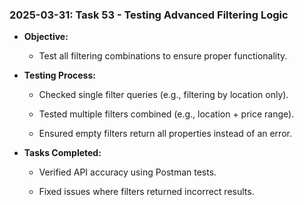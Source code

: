 ### 2025-03-31: Task 53 - Testing Advanced Filtering Logic

* **Objective:**

    * Test all filtering combinations to ensure proper functionality.

* **Testing Process:**

    * Checked single filter queries (e.g., filtering by location only).

    * Tested multiple filters combined (e.g., location + price range).

    * Ensured empty filters return all properties instead of an error.

* **Tasks Completed:**

    * Verified API accuracy using Postman tests.

    * Fixed issues where filters returned incorrect results.